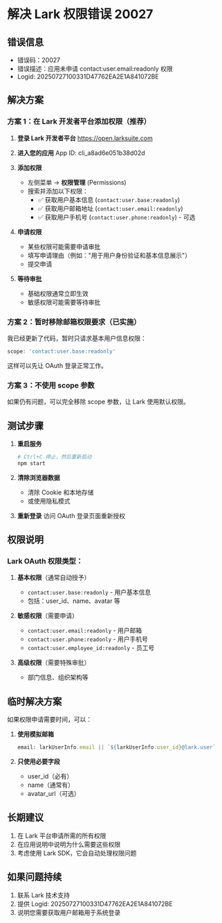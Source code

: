 # 解决 Lark 权限错误 20027

## 错误信息
- 错误码：20027
- 错误描述：应用未申请 contact:user.email:readonly 权限
- Logid: 20250727100331D47762EA2E1A841072BE

## 解决方案

### 方案 1：在 Lark 开发者平台添加权限（推荐）

1. **登录 Lark 开发者平台**
   https://open.larksuite.com

2. **进入您的应用**
   App ID: cli_a8ad6e051b38d02d

3. **添加权限**
   - 左侧菜单 → **权限管理** (Permissions)
   - 搜索并添加以下权限：
     - ✅ 获取用户基本信息 (`contact:user.base:readonly`)
     - ✅ 获取用户邮箱地址 (`contact:user.email:readonly`)
     - ✅ 获取用户手机号 (`contact:user.phone:readonly`) - 可选

4. **申请权限**
   - 某些权限可能需要申请审批
   - 填写申请理由（例如："用于用户身份验证和基本信息展示"）
   - 提交申请

5. **等待审批**
   - 基础权限通常立即生效
   - 敏感权限可能需要等待审批

### 方案 2：暂时移除邮箱权限要求（已实施）

我已经更新了代码，暂时只请求基本用户信息权限：
```javascript
scope: 'contact:user.base:readonly'
```

这样可以先让 OAuth 登录正常工作。

### 方案 3：不使用 scope 参数

如果仍有问题，可以完全移除 scope 参数，让 Lark 使用默认权限。

## 测试步骤

1. **重启服务**
   ```bash
   # Ctrl+C 停止，然后重新启动
   npm start
   ```

2. **清除浏览器数据**
   - 清除 Cookie 和本地存储
   - 或使用隐私模式

3. **重新登录**
   访问 OAuth 登录页面重新授权

## 权限说明

### Lark OAuth 权限类型：

1. **基本权限**（通常自动授予）
   - `contact:user.base:readonly` - 用户基本信息
   - 包括：user_id、name、avatar 等

2. **敏感权限**（需要申请）
   - `contact:user.email:readonly` - 用户邮箱
   - `contact:user.phone:readonly` - 用户手机号
   - `contact:user.employee_id:readonly` - 员工号

3. **高级权限**（需要特殊审批）
   - 部门信息、组织架构等

## 临时解决方案

如果权限申请需要时间，可以：

1. **使用模拟邮箱**
   ```javascript
   email: larkUserInfo.email || `${larkUserInfo.user_id}@lark.user`
   ```

2. **只使用必要字段**
   - user_id（必有）
   - name（通常有）
   - avatar_url（可选）

## 长期建议

1. 在 Lark 平台申请所需的所有权限
2. 在应用说明中说明为什么需要这些权限
3. 考虑使用 Lark SDK，它会自动处理权限问题

## 如果问题持续

1. 联系 Lark 技术支持
2. 提供 Logid: 20250727100331D47762EA2E1A841072BE
3. 说明您需要获取用户邮箱用于系统登录
